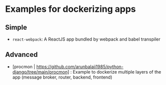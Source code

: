 # Examples for dockerizing apps

## Simple
 * `react-webpack`: A ReactJS app bundled by webpack and babel transpiler
## Advanced
 * [procmon | https://github.com/arunbalaji1985/python-django/tree/main/procmon] : Example to dockerize multiple layers of the app (message broker, router, backend, frontend)
